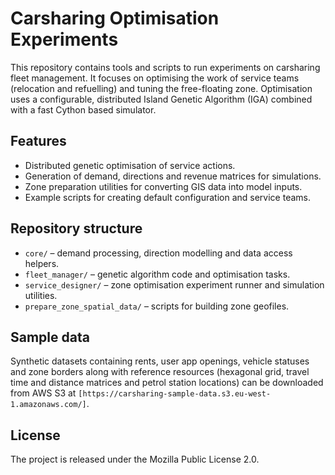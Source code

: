 # Carsharing Optimisation Experiments

This repository contains tools and scripts to run experiments on carsharing fleet management. It focuses on optimising the work of service teams (relocation and refuelling) and tuning the free-floating zone. Optimisation uses a configurable, distributed Island Genetic Algorithm (IGA) combined with a fast Cython based simulator.

## Features

- Distributed genetic optimisation of service actions.
- Generation of demand, directions and revenue matrices for simulations.
- Zone preparation utilities for converting GIS data into model inputs.
- Example scripts for creating default configuration and service teams.

## Repository structure

- `core/` – demand processing, direction modelling and data access helpers.
- `fleet_manager/` – genetic algorithm code and optimisation tasks.
- `service_designer/` – zone optimisation experiment runner and simulation utilities.
- `prepare_zone_spatial_data/` – scripts for building zone geofiles.

## Sample data

Synthetic datasets containing rents, user app openings, vehicle statuses and zone borders along with reference resources (hexagonal grid, travel time and distance matrices and petrol station locations) can be downloaded from AWS S3 at `[https://carsharing-sample-data.s3.eu-west-1.amazonaws.com/]`.

## License
The project is released under the Mozilla Public License 2.0.
